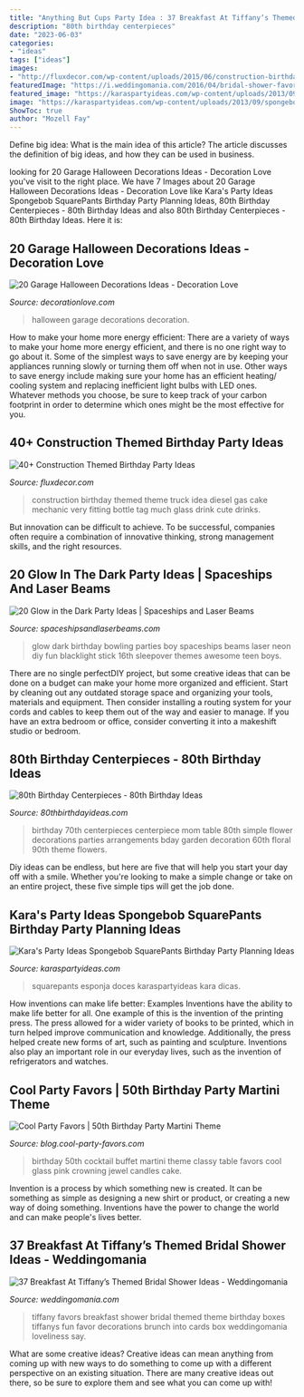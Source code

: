 ```yaml
---
title: "Anything But Cups Party Idea : 37 Breakfast At Tiffany’s Themed Bridal Shower Ideas"
description: "80th birthday centerpieces"
date: "2023-06-03"
categories:
- "ideas"
tags: ["ideas"]
images:
- "http://fluxdecor.com/wp-content/uploads/2015/06/construction-birthday-party/25-construction-themed-birthday-party.jpg"
featuredImage: "https://i.weddingomania.com/2016/04/bridal-shower-favors-packed-into-tiffany-blue-boxes-and-with-white-ribbons-will-be-a-nice-idea-for-such-a-themed-party.jpg"
featured_image: "https://karaspartyideas.com/wp-content/uploads/2013/09/spongebob-21.jpg"
image: "https://karaspartyideas.com/wp-content/uploads/2013/09/spongebob-21.jpg"
ShowToc: true
author: "Mozell Fay"
---
```



Define big idea: What is the main idea of this article?
The article discusses the definition of big ideas, and how they can be used in business.

	

		
looking for 20 Garage Halloween Decorations Ideas - Decoration Love you've visit to the right place. We have 7 Images about 20 Garage Halloween Decorations Ideas - Decoration Love like Kara&#039;s Party Ideas Spongebob SquarePants Birthday Party Planning Ideas, 80th Birthday Centerpieces - 80th Birthday Ideas and also 80th Birthday Centerpieces - 80th Birthday Ideas. Here it is:
		
    
## 20 Garage Halloween Decorations Ideas - Decoration Love

<img loading=lazy src="http://www.decorationlove.com/wp-content/uploads/2016/05/Garage-Halloween-Decorations.jpg" onerror="this.onerror=null;this.src='https://tse3.mm.bing.net/th?id=OIP.eIUZraqarTEg1ap6vQ92hgHaLJ&amp;pid=15.1';" alt="20 Garage Halloween Decorations Ideas - Decoration Love">

_Source: decorationlove.com_

>halloween garage decorations decoration. 

	

How to make your home more energy efficient:
There are a variety of ways to make your home more energy efficient, and there is no one right way to go about it. Some of the simplest ways to save energy are by keeping your appliances running slowly or turning them off when not in use. Other ways to save energy include making sure your home has an efficient heating/ cooling system and replacing inefficient light bulbs with LED ones. Whatever methods you choose, be sure to keep track of your carbon footprint in order to determine which ones might be the most effective for you.

    
## 40+ Construction Themed Birthday Party Ideas

<img loading=lazy src="http://fluxdecor.com/wp-content/uploads/2015/06/construction-birthday-party/25-construction-themed-birthday-party.jpg" onerror="this.onerror=null;this.src='https://tse3.mm.bing.net/th?id=OIP.ZWGq3KMhBdCd8lyDxY-5BwHaLH&amp;pid=15.1';" alt="40+ Construction Themed Birthday Party Ideas">

_Source: fluxdecor.com_

>construction birthday themed theme truck idea diesel gas cake mechanic very fitting bottle tag much glass drink cute drinks. 

	

But innovation can be difficult to achieve. To be successful, companies often require a combination of innovative thinking, strong management skills, and the right resources.

    
## 20 Glow In The Dark Party Ideas | Spaceships And Laser Beams

<img loading=lazy src="http://spaceshipsandlaserbeams.com/wp-content/uploads/2015/09/glow-in-the-dark-birthday-party-ideas-boys.jpg" onerror="this.onerror=null;this.src='https://tse1.mm.bing.net/th?id=OIP.mNxnmfNyFDxSRtMiVn0AhAHaLH&amp;pid=15.1';" alt="20 Glow in the Dark Party Ideas | Spaceships and Laser Beams">

_Source: spaceshipsandlaserbeams.com_

>glow dark birthday bowling parties boy spaceships beams laser neon diy fun blacklight stick 16th sleepover themes awesome teen boys. 

	

There are no single perfectDIY project, but some creative ideas that can be done on a budget can make your home more organized and efficient. Start by cleaning out any outdated storage space and organizing your tools, materials and equipment. Then consider installing a routing system for your cords and cables to keep them out of the way and easier to manage. If you have an extra bedroom or office, consider converting it into a makeshift studio or bedroom.

    
## 80th Birthday Centerpieces - 80th Birthday Ideas

<img loading=lazy src="https://www.80thbirthdayideas.com/wp-content/uploads/2015/02/DSC_0071.jpg" onerror="this.onerror=null;this.src='https://tse2.mm.bing.net/th?id=OIP.V1oLtv9akQYWLPVEm57uGgAAAA&amp;pid=15.1';" alt="80th Birthday Centerpieces - 80th Birthday Ideas">

_Source: 80thbirthdayideas.com_

>birthday 70th centerpieces centerpiece mom table 80th simple flower decorations parties arrangements bday garden decoration 60th floral 90th theme flowers. 

	

Diy ideas can be endless, but here are five that will help you start your day off with a smile. Whether you're looking to make a simple change or take on an entire project, these five simple tips will get the job done.

    
## Kara&#039;s Party Ideas Spongebob SquarePants Birthday Party Planning Ideas

<img loading=lazy src="https://karaspartyideas.com/wp-content/uploads/2013/09/spongebob-21.jpg" onerror="this.onerror=null;this.src='https://tse4.mm.bing.net/th?id=OIP.vUPnDnaGh4TvAv_n2XhwEgHaFj&amp;pid=15.1';" alt="Kara&#039;s Party Ideas Spongebob SquarePants Birthday Party Planning Ideas">

_Source: karaspartyideas.com_

>squarepants esponja doces karaspartyideas kara dicas. 

	

How inventions can make life better: Examples
Inventions have the ability to make life better for all. One example of this is the invention of the printing press. The press allowed for a wider variety of books to be printed, which in turn helped improve communication and knowledge. Additionally, the press helped create new forms of art, such as painting and sculpture. Inventions also play an important role in our everyday lives, such as the invention of refrigerators and watches.

    
## Cool Party Favors | 50th Birthday Party Martini Theme

<img loading=lazy src="http://blog.cool-party-favors.com/wp-content/uploads/2014/04/Cocktail-Party-Buffet.png" onerror="this.onerror=null;this.src='https://tse3.mm.bing.net/th?id=OIP.JcVTqUtrt-C8bVPdvC3iewHaE8&amp;pid=15.1';" alt="Cool Party Favors | 50th Birthday Party Martini Theme">

_Source: blog.cool-party-favors.com_

>birthday 50th cocktail buffet martini theme classy table favors cool glass pink crowning jewel candles cake. 

	

Invention is a process by which something new is created. It can be something as simple as designing a new shirt or product, or creating a new way of doing something. Inventions have the power to change the world and can make people's lives better.

    
## 37 Breakfast At Tiffany’s Themed Bridal Shower Ideas - Weddingomania

<img loading=lazy src="https://i.weddingomania.com/2016/04/bridal-shower-favors-packed-into-tiffany-blue-boxes-and-with-white-ribbons-will-be-a-nice-idea-for-such-a-themed-party.jpg" onerror="this.onerror=null;this.src='https://tse4.mm.bing.net/th?id=OIP.S7tE7PWLYUQ84xHW_rlScQHaLC&amp;pid=15.1';" alt="37 Breakfast At Tiffany’s Themed Bridal Shower Ideas - Weddingomania">

_Source: weddingomania.com_

>tiffany favors breakfast shower bridal themed theme birthday boxes tiffanys fun favor decorations brunch into cards box weddingomania loveliness say. 

	

What are some creative ideas?
Creative ideas can mean anything from coming up with new ways to do something to come up with a different perspective on an existing situation. There are many creative ideas out there, so be sure to explore them and see what you can come up with!

